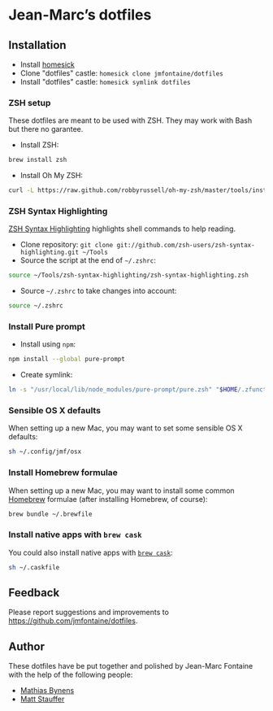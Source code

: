 # Jean-Marc’s dotfiles

## Installation

* Install [homesick](https://github.com/technicalpickles/homesick)
* Clone "dotfiles" castle: ``homesick clone jmfontaine/dotfiles``
* Install "dotfiles" castle: ``homesick symlink dotfiles`` 

### ZSH setup

These dotfiles are meant to be used with ZSH. They may work with Bash but there no garantee.

* Install ZSH:
```bash
brew install zsh
```
* Install Oh My ZSH:
```bash
curl -L https://raw.github.com/robbyrussell/oh-my-zsh/master/tools/install.sh | ZSH=~/Tools/oh-my-zsh sh
```

### ZSH Syntax Highlighting 

[ZSH Syntax Highlighting](https://github.com/zsh-users/zsh-syntax-highlighting) highlights shell commands to help reading.

* Clone repository: ``git clone git://github.com/zsh-users/zsh-syntax-highlighting.git ~/Tools``
* Source the script at the end of ``~/.zshrc``:
```bash
source ~/Tools/zsh-syntax-highlighting/zsh-syntax-highlighting.zsh
```
* Source ``~/.zshrc`` to take changes into account:
```bash
source ~/.zshrc
```

### Install Pure prompt

* Install using ``npm``:
```bash
npm install --global pure-prompt
```
* Create symlink:
```bash
ln -s "/usr/local/lib/node_modules/pure-prompt/pure.zsh" "$HOME/.zfunctions/prompt_pure_setup"
```

### Sensible OS X defaults

When setting up a new Mac, you may want to set some sensible OS X defaults:

```bash
sh ~/.config/jmf/osx
```

### Install Homebrew formulae

When setting up a new Mac, you may want to install some common [Homebrew](http://brew.sh/) formulae (after installing Homebrew, of course):

```bash
brew bundle ~/.brewfile
```

### Install native apps with `brew cask`

You could also install native apps with [`brew cask`](https://github.com/phinze/homebrew-cask):

```bash
sh ~/.caskfile
```

## Feedback

Please report suggestions and improvements to https://github.com/jmfontaine/dotfiles.

## Author

These dotfiles have be put together and polished by Jean-Marc Fontaine with the help of the following people:

* [Mathias Bynens](https://github.com/mathiasbynens/dotfiles)
* [Matt Stauffer](https://github.com/mattstauffer/ohmyzsh-dotfiles)


